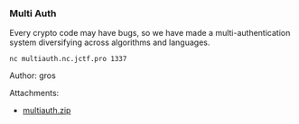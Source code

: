### Multi Auth
Every crypto code may have bugs, so we have made a multi-authentication system diversifying across algorithms and languages.

```
nc multiauth.nc.jctf.pro 1337
```
Author: gros


Attachments:
* [multiauth.zip](./public/multiauth.zip)